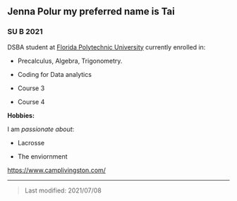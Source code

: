 ## Jenna Polur my preferred name is Tai

### SU B 2021

DSBA student at [Florida Polytechnic University](https://www.floridapoly.edu) currently enrolled in: 

- Precalculus, Algebra, Trigonometry.

- Coding for Data analytics

- Course 3

- Course 4

**Hobbies:**

I am _passionate about_: 

- Lacrosse    

- The enviornment

<https://www.camplivingston.com/>
***

> Last modified: 2021/07/08

